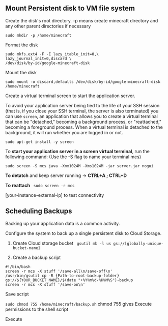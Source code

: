 ## Mount Persistent disk to VM file system

Create the disk's root directory. -p means create minecraft directory and any other parent directories if necessary

```
sudo mkdir -p /home/minecraft
```

Format the disk

```
sudo mkfs.ext4 -F -E lazy_itable_init=0,\
lazy_journal_init=0,discard \
/dev/disk/by-id/google-minecraft-disk

```

Mount the disk

```
sudo mount -o discard,defaults /dev/disk/by-id/google-minecraft-disk /home/minecraft

```

Create a virtual terminal screen to start the application server.

To avoid your application server being tied to the life of your SSH session (that is, if you close your SSH terminal, the server is also terminated) you can use ```screen```, an application that allows you to create a virtual terminal that can be "detached," becoming a background process, or "reattached," becoming a foreground process. When a virtual terminal is detached to the background, it will run whether you are logged in or not.

```
sudo apt-get install -y screen
```

To **start your application server in a screen virtual terminal**, run the following command: (Use the -S flag to name your terminal mcs)

```
sudo screen -S mcs java -Xmx1024M -Xms1024M -jar server.jar nogui
```

**To detatch** and keep server running -> **CTRL+A ; CTRL+D**

**To reattach** ``` sudo screen -r mcs```

[your-instance-external-ip] to test connectivity

## Scheduling Backups

Backing up your application data is a common activity. 

Configure the system to back up a single persistent disk to Cloud Storage.

1. Create Cloud storage bucket
``` gsutil mb -l us gs://[globally-unique-bucket-name]```

2. Create a backup script

```
#!/bin/bash
screen -r mcs -X stuff '/save-all\n/save-off\n'
/usr/bin/gsutil cp -R {Path-to-root-backup-folder} gs://${YOUR_BUCKET_NAME}/$(date "+%Y%m%d-%H%M%S")-backup
screen -r mcs -X stuff '/save-on\n'
```
Save script

```sudo chmod 755 /home/minecraft/backup.sh``` chmod 755 gives Execute permissions to the shell script 

Execute

